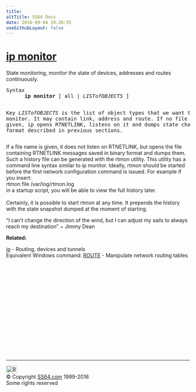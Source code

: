 ```yaml
---
title:
altTitle: SS64 Docs
date: 2016-09-04 19:26:55
useGithubLayout: false
---
```

<!-- #BeginLibraryItem "/Library/head_bash.lbi" --><!-- #EndLibraryItem --><h1><a href="ip.html">ip monitor</a></h1>
<p>State monitoring, monitor the state of devices, addresses and routes continuously.</p>
<pre>Syntax
      <b>ip monitor</b> [ all | <i>LISTofOBJECTS</i> ]

Key
   <i>LISTofOBJECTS</i> is the list of object types that we want to monitor.
   It may contain link, address and route.
   If no file argument is given, ip opens RTNETLINK, listens on it and dumps state
   changes in the format described in previous sections.</pre>
<p> If a file name is given, it does not listen on RTNETLINK, but opens the file containing RTNETLINK messages saved in binary format and dumps them. Such a history file can be generated with the rtmon utility. This utility has a command line syntax similar to ip monitor. Ideally, rtmon should be started before the first network configuration command is issued. For example if you insert:<br>
 <span class="code">rtmon file /var/log/rtmon.log </span><br>
in a startup script, you will be able to view the full history later.<br>
<br>
Certainly, it is possible to start rtmon at any time. It prepends the history with the state snapshot dumped at the moment of starting.<br>
</p>
<p class="quote">“I can't change the direction of the wind, but I can adjust my sails to always reach my destination” ~ Jimmy Dean</p><p><b>Related:</b></p>
<p><a href="ip.html">ip</a> - Routing, devices and tunnels<br>
Equivalent Windows  command: <a href="../nt/route.html">ROUTE</a> - Manipulate network routing tables</p><!-- #BeginLibraryItem "/Library/foot_bash.lbi" --><p>
<!-- bash300 -->
<ins class="adsbygoogle" style="display:inline-block;width:300px;height:250px" data-ad-client="ca-pub-6140977852749469" data-ad-slot="4615356305"></ins>
<script>
(adsbygoogle = window.adsbygoogle || []).push({});
</script></p>
<hr>
<div id="bl" class="footer"><a href="ip-monitor.html#"><img src="../images/top.png" width="30" height="22" alt="Back to the Top"></a></div>
<div id="br" class="footer, tagline">© Copyright <a href="../index.html">SS64.com</a> 1999-2016<br>
Some rights reserved</div><!-- #EndLibraryItem -->

